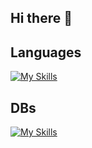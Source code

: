 ## Hi there 👋

<!--
**ZhaoChangQingCode/ZhaoChangQingCode** is a ✨ _special_ ✨ repository because its `README.md` (this file) appears on your GitHub profile.

Here are some ideas to get you started:

- 🔭 I’m currently working on ...
- 🌱 I’m currently learning ...
- 👯 I’m looking to collaborate on ...
- 🤔 I’m looking for help with ...
- 💬 Ask me about ...
- 📫 How to reach me: ...
- 😄 Pronouns: ...
- ⚡ Fun fact: ...
-->

## Languages
[![My Skills](https://skillicons.dev/icons?i=js,html,css,ts,java,rust,go)](https://skillicons.dev)
## DBs
[![My Skills](https://skillicons.dev/icons?i=mysql,postgresql)](https://skillicons.dev)
